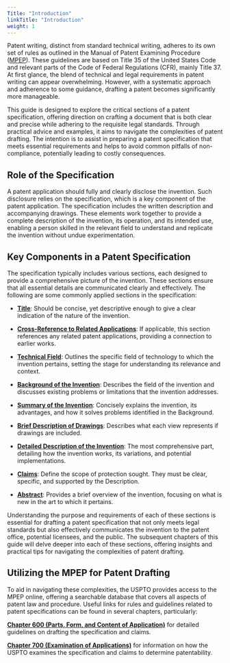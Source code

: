 ```yaml
---
Title: "Introduction"
linkTitle: "Introduction"
weight: 1
---
```


Patent writing, distinct from standard technical writing, adheres to its own set of rules as outlined in the Manual of Patent Examining Procedure ([MPEP](https://www.uspto.gov/web/offices/pac/mpep/index.html)). These guidelines are based on Title 35 of the United States Code and relevant parts of the Code of Federal Regulations (CFR), mainly Title 37. At first glance, the blend of technical and legal requirements in patent writing can appear overwhelming. However, with a systematic approach and adherence to some guidance, drafting a patent becomes significantly more manageable. 

This guide is designed to explore the critical sections of a patent specification, offering direction on crafting a document that is both clear and precise while adhering to the requisite legal standards. Through practical advice and examples, it aims to navigate the complexities of patent drafting. The intention is to assist in preparing a patent specification that meets essential requirements and helps to avoid common pitfalls of non-compliance, potentially leading to costly consequences.


## Role of the Specification 
A patent application should fully and clearly disclose the invention. Such disclosure relies on the specification, which is a key component of the patent application. The specification includes the written description and accompanying drawings. These elements work together to provide a complete description of the invention, its operation, and its intended use, enabling a person skilled in the relevant field to understand and replicate the invention without undue experimentation.


 ## Key Components in a Patent Specification

The specification typically includes various sections, each designed to provide a comprehensive picture of the invention. These sections ensure that all essential details are communicated clearly and effectively. The following are some commonly applied sections in the specification:

- [**Title**](/en/articles/specification/chapter2_title): Should be concise, yet descriptive enough to give a clear indication of the nature of the invention.

- [**Cross-Reference to Related Applications**](/en/articles/specification/chapter3_cross-reference): If applicable, this section references any related patent applications, providing a connection to earlier works.

- [**Technical Field**](/en/articles/specification/chapter4_tech_field): Outlines the specific field of technology to which the invention pertains, setting the stage for understanding its relevance and context.

- [**Background of the Invention**](/en/articles/specification/chapter5_background): Describes the field of the invention and discusses existing problems or limitations that the invention addresses.

- [**Summary of the Invention**](/en/articles/specification/chapter6_summary): Concisely explains the invention, its advantages, and how it solves problems identified in the Background.

- [**Brief Description of Drawings**](/en/articles/specification/chapter7_brief_description): Describes what each view represents if drawings are included.

- [**Detailed Description of the Invention**](/en/articles/specification/chapter8_detailed_description): The most comprehensive part, detailing how the invention works, its variations, and potential implementations.

- [**Claims**](/en/articles/specification/chapter9_claims): Define the scope of protection sought. They must be clear, specific, and supported by the Description.

- [**Abstract**](/en/articles/specification/chapter10_abstract): Provides a brief overview of the invention, focusing on what is new in the art to which it pertains.

Understanding the purpose and requirements of each of these sections is essential for drafting a patent specification that not only meets legal standards but also effectively communicates the invention to the patent office, potential licensees, and the public. The subsequent chapters of this guide will delve deeper into each of these sections, offering insights and practical tips for navigating the complexities of patent drafting.


## Utilizing the MPEP for Patent Drafting
To aid in navigating these complexities, the USPTO provides access to the MPEP online, offering a searchable database that covers all aspects of patent law and procedure. Useful links for rules and guidelines related to patent specifications can be found in several chapters, particularly:

[**Chapter 600 (Parts, Form, and Content of Application)**](https://www.uspto.gov/web/offices/pac/mpep/mpep-0600.html) for detailed guidelines on drafting the specification and claims.

[**Chapter 700 (Examination of Applications)**](https://www.uspto.gov/web/offices/pac/mpep/mpep-0700.html) for information on how the USPTO examines the specification and claims to determine patentability.



